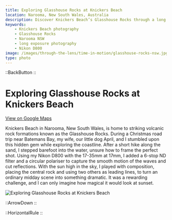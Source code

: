```yaml
---
title: Exploring Glasshouse Rocks at Knickers Beach
location: Narooma, New South Wales, Australia
description: Discover Knickers Beach’s Glasshouse Rocks through a long exposure shot capturing waves, rocks, and natural beauty with a Nikon D800.
keywords:
    - Knickers Beach photography
    - Glasshouse Rocks
    - Narooma NSW
    - long exposure photography
    - Nikon D800
image: /images/through-the-lens/time-in-motion/glasshouse-rocks-nsw.jpg
type: photo
---
```


::BackButton
::

# Exploring Glasshouse Rocks at Knickers Beach

<a href="https://maps.app.goo.gl/gtJKCEpLeT5GoXcM7" target="_blank" rel="noopener noreferrer">View on Google Maps</a>

Knickers Beach in Narooma, New South Wales, is home to striking volcanic rock formations known as the Glasshouse Rocks. During a Christmas road trip near Batemans Bay, my wife, our little dog April, and I stumbled upon this hidden gem while exploring the coastline. After a short hike along the sand, I stepped barefoot into the water, unsure how to frame the perfect shot. Using my Nikon D800 with the 17-35mm at 17mm, I added a 6-stop ND filter and a circular polariser to capture the smooth motion of the waves and cut reflections. With the sun high in the sky, I played with composition, placing the central rock and using two others as leading lines, to turn an ordinary midday scene into something dramatic. It was a rewarding challenge, and I can only imagine how magical it would look at sunset.

![Exploring Glasshouse Rocks at Knickers Beach](/images/through-the-lens/time-in-motion/glasshouse-rocks-nsw.jpg)

<div class="mb-8"></div>

::ArrowDown
::

<div class="mb-8"></div>

::HorizontalRule
::
